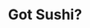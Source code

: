 ---
layout: place
title: Got Sushi?
permalink: /arizona/mesa/got-sushi.html
stateAbbr: AZ
stateName: Arizona
cityName: Mesa
seo:
  type: restaurant
  links: http://www.gotsushimesa.com/
place_id: ChIJQeZXdCSlK4cReJ3Z7eP0rQ4
photos:
  - name: >-
      places/ChIJQeZXdCSlK4cReJ3Z7eP0rQ4/photos/AeeoHcJz5siCYPyDR2Mbo6aMU84zktDYA0O0qDsFwZLcmTPcSICRZoogDKZEZKVuuJFGF8qhkwUKvjnA35NYT54K-lBdkYan9V5ug0gspOyFZhezo-ANPFljD3PGUKYon62LsnGIiOoIBu0T3slD6DConXeakMCBC07f0bSUibyEriFXC3I8XF9FhJOsT54kaQb8Yd76J0FtlQyGstsh2ALDmwfKF3YfPkYjYzJXYaRI5YgYo4Lo2LVHp8d9D_h1s-cxYYhWib93VPwcNIfscC3XBeX-uLZrrEuGCakVBaQ6ENAnzBniQxUrqUdkrsx9AOOGDx6hsH5M86xI9pG_QjymqxeGCBmhMkBnEhQpg33oNwaCfZ3T_C7gmYs6j8stRN1i9IlG-dmQXAU-qdasFxDbfmuM97nUNuna8649Xwtl_c4
    widthPx: 2618
    heightPx: 1910
    authorAttributions:
      - displayName: Steve P
        uri: https://maps.google.com/maps/contrib/102295768593017760500
        photoUri: >-
          https://lh3.googleusercontent.com/a/ACg8ocL1AaT9rNBnOW55T6iygK8yWqqaK4WmXIVgPBZy5yWNesP9-g=s100-p-k-no-mo
    flagContentUri: >-
      https://www.google.com/local/imagery/report/?cb_client=maps_api_places.places_api&image_key=!1e10!2sCIHM0ogKEICAgID4j7W8Qg&hl=en-US
    googleMapsUri: >-
      https://www.google.com/maps/place//data=!3m4!1e2!3m2!1sCIHM0ogKEICAgID4j7W8Qg!2e10!4m2!3m1!1s0x872ba5247457e641:0xeadf4e3edd99d78
  - name: >-
      places/ChIJQeZXdCSlK4cReJ3Z7eP0rQ4/photos/AeeoHcJ90BXpn9mzhdKodfscFXltPMdIjVt7GH6HDvKkPXSeVh7MQ-Xx8EP_L_QKwFXQ1oC3ZKOeg_uGzUtnSiPBtz54Uge1QvRLId1GKCpqQ-XnaaOjTjXP6sA4t4cdE81bQkdm5my0vLtq4hZ6B6Y-TpNvNApb09u34MPqTBaoh5X-Xg-4HXULFEfnkKkDJFdzON4An_2zYxi_U47wB8rU_yIjkdlB4VJHMF6z1cTYUm3y0uMv8Ku5yPcEsfgpmFJA-ZED0cTVqf2pwnugkyy8e1ebcJZFzSTH0QbQ9akuiBZgnhPAwV-O29NjWZynUo7_vC9z3CwQN3Chl5HstWpYlGhuiuO8YRGSHQ56ejCovsOzFzMxZw9iCmTPg0oNwVduF9jA_LhXFYo45759vSPmDLQ6qIeZ6Z1zk6EJ1vBBxJJz5w
    widthPx: 1236
    heightPx: 678
    authorAttributions:
      - displayName: Sarah Aupperlee
        uri: https://maps.google.com/maps/contrib/110467765997627737182
        photoUri: >-
          https://lh3.googleusercontent.com/a-/ALV-UjWHeKwoaCrXuywQBeKh9n-8BOctx3e92xW6UTmlyKlAmw6Pv7O9-w=s100-p-k-no-mo
    flagContentUri: >-
      https://www.google.com/local/imagery/report/?cb_client=maps_api_places.places_api&image_key=!1e10!2sCIHM0ogKEICAgIDimJy5Mg&hl=en-US
    googleMapsUri: >-
      https://www.google.com/maps/place//data=!3m4!1e2!3m2!1sCIHM0ogKEICAgIDimJy5Mg!2e10!4m2!3m1!1s0x872ba5247457e641:0xeadf4e3edd99d78
  - name: >-
      places/ChIJQeZXdCSlK4cReJ3Z7eP0rQ4/photos/AeeoHcLwDwR60ZotWz5XBZTYfNnwWf1Y49nMALdAqKSRYLfj43RF2ZuY2_OEe3xY4mP8coLvNKGDcs_5ucenLFxubrNNSp14fbLsOzcqywrMjqULeH4UgvLlEOMmlmCwpi4JSDglNry4PgmFGICdt_6RBavBwrNWSkayow2xospQUqZx1Eq49JfnrAYhDpZ9jbRetAZnTIQNQ2tx7SngzBQedDY15NyZH9E4lS1Pj12gT5eu4eXpLmHdjOfM7JU5PDZRGoJr-LCBRLDIP_KllclnBz_IEcFAUz21kfT5CdIG4oimi0pbmrdXQAMAdps16c-OdiSD5lWnUO5QY7AVqTtaizWidVNMLrjzEYrZbKs8apSBzzB0eo-0sAdBHd0lI7uSqrKS8sT54G4Pd41I9soQWTVN34z7GMyE5G-xRfuPHyAE4A
    widthPx: 1868
    heightPx: 2202
    authorAttributions:
      - displayName: Ryan Gibson
        uri: https://maps.google.com/maps/contrib/106623785391496056921
        photoUri: >-
          https://lh3.googleusercontent.com/a-/ALV-UjW-0GaTYqR4Y2e7e1v116MqKNypYNcBDbQkW8RDrQh_thFx1otG=s100-p-k-no-mo
    flagContentUri: >-
      https://www.google.com/local/imagery/report/?cb_client=maps_api_places.places_api&image_key=!1e10!2sCIHM0ogKEICAgMDIuvjLXQ&hl=en-US
    googleMapsUri: >-
      https://www.google.com/maps/place//data=!3m4!1e2!3m2!1sCIHM0ogKEICAgMDIuvjLXQ!2e10!4m2!3m1!1s0x872ba5247457e641:0xeadf4e3edd99d78
  - name: >-
      places/ChIJQeZXdCSlK4cReJ3Z7eP0rQ4/photos/AeeoHcJR5_l6ZePHZJsrVumXktkBbs8_1284hWmYfPyPEW_V4Sdx5ZFUhf2BFg6KfkwX4LsJCd8EExISJiXm9wYYSDm3_OMU8PDcnIY1cE7zzEmvDPM8Kao5LlVTJcYLt-6UcRSkL97TB0ZR95ULUd2kKZ0JZpLprSF6ZRDhpEmAu7WMHIZlal5u4RgTqC3IN2zNSgxl-eKhe7H7yO_DaJnIs0JOBhS2kAHkSfCH4OOSV9DFHRSesMYo1uZTzOiRj2ml9mq9m-e93kxn_cixV6RwOFk29NAz7NSNHvFsVsmgjmIIV0cutvLa9GUbFL9k_6QIO57gDpcrObnRtvvKjl8S6xNbCDPd45wMdRi3tLr5mZIYaMBPGVvx7w_HT8Uj9bZGkKgzzrRnBbtHo3ilJhmXQ4BuP4qqi4jTdqZ-9xOAKtw1YR5p
    widthPx: 4032
    heightPx: 3024
    authorAttributions:
      - displayName: Alice Nguyen
        uri: https://maps.google.com/maps/contrib/113771841509244906112
        photoUri: >-
          https://lh3.googleusercontent.com/a-/ALV-UjUAGinSMyfqBlURCKMpG5F7eQzyjoxPoPuAOw7QVXOWIHoS3n-W=s100-p-k-no-mo
    flagContentUri: >-
      https://www.google.com/local/imagery/report/?cb_client=maps_api_places.places_api&image_key=!1e10!2sCIHM0ogKEICAgID2xa6z4AE&hl=en-US
    googleMapsUri: >-
      https://www.google.com/maps/place//data=!3m4!1e2!3m2!1sCIHM0ogKEICAgID2xa6z4AE!2e10!4m2!3m1!1s0x872ba5247457e641:0xeadf4e3edd99d78
  - name: >-
      places/ChIJQeZXdCSlK4cReJ3Z7eP0rQ4/photos/AeeoHcLkwwz8lWfTekuCYup76EzMYM15mHUl4RZM7cdLXFtycGigZkiyiqlWuJLmRL_cS41gs6QQ65MtI_S7d1EKFymv1GWouI4jDgf3mG4RY9YFgbGEk-2Ia-CGurT13TnyNICj2392fLEP36ju-4MbCKoJPifPv7inNVHIEnkjFTAChLBnZdPt5o44JKycQwovxnGwDsJ5i5KAOA6eINxYQu2xk0SFNG8q5tmWZ8KfjhStzoi0z89fh_DDGeICi5pQC01qj2o4LfgRaJxzRyvfDLjEmtUCb2Is-1JMs440FB9IEbAlXIwIJsH6h9QpcbHf_0in1R1a7vjKR1ErxkK0MpKukCcf6VcOzQQgTKove1dPlEPYWe72YkdCBCYd41gco740eixhtWy-suB_EnCz7DAczyhAqdJx_1KXz2UUd0U
    widthPx: 4000
    heightPx: 3000
    authorAttributions:
      - displayName: TheSpectradude
        uri: https://maps.google.com/maps/contrib/106275105160560805354
        photoUri: >-
          https://lh3.googleusercontent.com/a-/ALV-UjXmMyYYBqibAap8w1RW6UZ3Y4h211J91W8E1On67qwLeOI2RLc=s100-p-k-no-mo
    flagContentUri: >-
      https://www.google.com/local/imagery/report/?cb_client=maps_api_places.places_api&image_key=!1e10!2sCIHM0ogKEICAgICTlfq2MA&hl=en-US
    googleMapsUri: >-
      https://www.google.com/maps/place//data=!3m4!1e2!3m2!1sCIHM0ogKEICAgICTlfq2MA!2e10!4m2!3m1!1s0x872ba5247457e641:0xeadf4e3edd99d78
  - name: >-
      places/ChIJQeZXdCSlK4cReJ3Z7eP0rQ4/photos/AeeoHcJvkB5hidMAu1SAU9UpjiviF-XAJBdWILE8u9j-yP3aKeMl6uk8jaeZfUwqU771QYFn8ZOoOK1mZUNNkVGmm7hiXd8ZatL1_mqYsBBmKP5uanKIGXbYm9D99guPtDnouMsvaIU3jMyVi3uikAixVJBcDewEE39ZYAjT-_CJotKJuWqiSZN0KJ9EBPTfT4wwXU2ax_bg71DWipFbKpEO_hltgyxuv-SW5pa7cU3l8fTjbHu52vysrloypFlFnWZE15OtrQ_49iaL8ZbnWXD3hL0-p-qKqvNK0XXjHvnEAMw3y2bE5CoIKJgBVc_VLo1vnXBZ9aCUPlbLrH5rZvo-50_GQcRKIddMPFM5IwqdWZCNrOCg6YwiglygUNo_gk1aVsNlb8bQjhuVDWB1P9CUlB-iXLX0ppYs98CtNc3LdPhsFs-V
    widthPx: 3024
    heightPx: 4032
    authorAttributions:
      - displayName: likemindscreative
        uri: https://maps.google.com/maps/contrib/102373271829640422908
        photoUri: >-
          https://lh3.googleusercontent.com/a-/ALV-UjWyRMRVQcFdzGKoJ7LZtgubgUU8qancya4454cNyy-b3MP5yXrM=s100-p-k-no-mo
    flagContentUri: >-
      https://www.google.com/local/imagery/report/?cb_client=maps_api_places.places_api&image_key=!1e10!2sCIHM0ogKEICAgIC3veqq3AE&hl=en-US
    googleMapsUri: >-
      https://www.google.com/maps/place//data=!3m4!1e2!3m2!1sCIHM0ogKEICAgIC3veqq3AE!2e10!4m2!3m1!1s0x872ba5247457e641:0xeadf4e3edd99d78
  - name: >-
      places/ChIJQeZXdCSlK4cReJ3Z7eP0rQ4/photos/AeeoHcLbqIRs4ak_quFIcjkzE5T9uX_49S5YGyMtpeV4Gb_xkxrmA9VrkjItvrCmOIKden-b8IzCRJSCtRN3BczZG2nkj3vJWSm0isunxvid4jOt5HG6KR4RS0O9KCuhS0rFPnbyN90HfR0MwfwO1APNYeSH0_2dt7TSqJlOwwrZYNTRceKvH1DeP8CaY07RAeXmG7Mbrh1hOxOgqLzLF7fTMkqk1Izf-cuMeEAaAteR85sgBLYzht2GshlFC0BkQy1JBw5qdbrRSrGI5D0RIQ7sy70I6dL3TUDn0nUVJ9RqACaViRA2yPPwQqd_DrsP9P79EtCuPAuclCF7cV9FlHSCBUMFISRz3Ts7LEcEHvqLPhTEwsWUXpax4OZbgWwigvxbSEXo4ujE96b-MiGiP6PIQuTMdvgOvB8GuwRG00pLTkXZ7YOE
    widthPx: 4000
    heightPx: 3000
    authorAttributions:
      - displayName: Christian Wicker
        uri: https://maps.google.com/maps/contrib/115594017590758142681
        photoUri: >-
          https://lh3.googleusercontent.com/a-/ALV-UjXo7-7a0-Zxq4C2xZYtXQuyO4eaZyCV_NsIK-F4C7No54EQflhT=s100-p-k-no-mo
    flagContentUri: >-
      https://www.google.com/local/imagery/report/?cb_client=maps_api_places.places_api&image_key=!1e10!2sCIHM0ogKEICAgIDRhM32wgE&hl=en-US
    googleMapsUri: >-
      https://www.google.com/maps/place//data=!3m4!1e2!3m2!1sCIHM0ogKEICAgIDRhM32wgE!2e10!4m2!3m1!1s0x872ba5247457e641:0xeadf4e3edd99d78
  - name: >-
      places/ChIJQeZXdCSlK4cReJ3Z7eP0rQ4/photos/AeeoHcJUTsUalIqdOYrGDN0ZLgExcpKyc5tI-d-gkwMpSGyWDYzs2eDicJ9Eu7nPdlvU8bQ7dbEJrZIZitp4r1jTaYaAkXhLmorPiwX18Pp1vYje6lwcvcF3DnBT4S-jql7KYeXHUKE6ycYfKC3XsZriupZv_2ga6cRjDCf3-ckW3EVZOm-QXZcgP7rdKv8eQyoRpQbP-LBgLMODss1DUCfKifg0TXvC-vSWxt0Jmtr9Gi5Y5ym7mFncC7IZQ4-TiZunkBx0rkjp131EkMqQwcdHlzVlb3Q0_kGsost2o1ypitQ04GVLqQwYfMaoI1y44F1MfgSqmEewNcA3yqjyLgeyoxGJHzO3ZC5rtUv81F1_qyFacGp5meXZe6NGYydz29kYrdUJcvxJWMiLHturjve0dgp86d5Tp8D7ENI4GM8sLW7x_w
    widthPx: 4080
    heightPx: 3060
    authorAttributions:
      - displayName: John Nichols III
        uri: https://maps.google.com/maps/contrib/114350449831431478425
        photoUri: >-
          https://lh3.googleusercontent.com/a-/ALV-UjXClG1eEBGbkctBkum_KFW-eom0IpYhg4q9KKAouU7DGoWXHK9t=s100-p-k-no-mo
    flagContentUri: >-
      https://www.google.com/local/imagery/report/?cb_client=maps_api_places.places_api&image_key=!1e10!2sCIHM0ogKEICAgIC7vPbNGg&hl=en-US
    googleMapsUri: >-
      https://www.google.com/maps/place//data=!3m4!1e2!3m2!1sCIHM0ogKEICAgIC7vPbNGg!2e10!4m2!3m1!1s0x872ba5247457e641:0xeadf4e3edd99d78
  - name: >-
      places/ChIJQeZXdCSlK4cReJ3Z7eP0rQ4/photos/AeeoHcJGQTFRPIIj75uabrjVpoTUzz4O4VebXtjZb59dSlxSJghODUGjg-A4wc8-iFHAb2Q7V9hlTytqXFHooKID1j-JjzN_YStx1_aHkfQsVPjsgb_p4T96XPd-6mO0IlGi5pFbyFZKx6CN1RTcb_argX06-9ByXMlBc2EWdvMsLWEBhNByHlnF6KjqzRS1DrKJN6cYugAjwmCNLT-V5S9iN-ufYMFhWENKVmAC-yhCKU1mh1h0PWQJ0TPEuo3Yf7Nhmod0MhjYSKXOy8qbsit0vYTpem6Jjtr-LJl52ddnG5tu3FxukijFFh9dEgvc6xPM8l2W0eqZpHIrUYr26oYl4rJe8hJLjaSZnF5hQ7JqJAg6VLF8TfU-HcyRGuw4KNzHJEBWZRBOLzepPkpN8Llk-JFRVIrDLiX5GxITCoVEYhvTaaw
    widthPx: 3024
    heightPx: 3024
    authorAttributions:
      - displayName: Rod Monteverde
        uri: https://maps.google.com/maps/contrib/103779836469528508276
        photoUri: >-
          https://lh3.googleusercontent.com/a-/ALV-UjVCVrD-xGOzha3k6dABLqkebU2_iY4cqJRHjlMAqcewZ91Sd7C4=s100-p-k-no-mo
    flagContentUri: >-
      https://www.google.com/local/imagery/report/?cb_client=maps_api_places.places_api&image_key=!1e10!2sCIHM0ogKEICAgIDEwMy5hAE&hl=en-US
    googleMapsUri: >-
      https://www.google.com/maps/place//data=!3m4!1e2!3m2!1sCIHM0ogKEICAgIDEwMy5hAE!2e10!4m2!3m1!1s0x872ba5247457e641:0xeadf4e3edd99d78
  - name: >-
      places/ChIJQeZXdCSlK4cReJ3Z7eP0rQ4/photos/AeeoHcI9HgzgjtwuXK_VjDoRcMFSfLIDlWShvrp_ACs77d8LXPiOHt3t7mrOzMkynt-6rUR98KRAM8zbDAlNjN3l8DCP_yELfc7pNjTUqxofVgJU6VXBzdupyP7WajQJ7E2Cfovdus7hBMsjnM3bLcCeGrqBhnOFxbPRnGzk8Zs1kK7GJsyDACdFrPS_hPPookzBWRSh1rd0rInZy8ZOPqv-TExAtnSTksJ8b6VZeznNMm4T5ZyrEKXtXIwNHQuELsUB37lhYNlMa-b48vVoe4RLqmAUsZAlCERL_zGWAiINiad-SIw92KaMvA10I_VhmW34mJLqh5291RWP6YUnYSIWRAKAbNBgU4eBvEmw4hg7hSvGRhmSyvBxDs7AOEhI--95R5h_csf12lJHr7GpAC9QmojSK6PQbqMtPe6-s82AQ7saTQ
    widthPx: 4032
    heightPx: 3024
    authorAttributions:
      - displayName: likemindscreative
        uri: https://maps.google.com/maps/contrib/102373271829640422908
        photoUri: >-
          https://lh3.googleusercontent.com/a-/ALV-UjWyRMRVQcFdzGKoJ7LZtgubgUU8qancya4454cNyy-b3MP5yXrM=s100-p-k-no-mo
    flagContentUri: >-
      https://www.google.com/local/imagery/report/?cb_client=maps_api_places.places_api&image_key=!1e10!2sCIHM0ogKEICAgIC3veqqLA&hl=en-US
    googleMapsUri: >-
      https://www.google.com/maps/place//data=!3m4!1e2!3m2!1sCIHM0ogKEICAgIC3veqqLA!2e10!4m2!3m1!1s0x872ba5247457e641:0xeadf4e3edd99d78
address: '6744 E McDowell Rd #102, Mesa, AZ 85215, USA'
street: '6744 E McDowell Rd #102'
city: Mesa
state: AZ
zip: '85215'
country: USA
neighborhood: null
latitude: '33.466944'
longitude: '-111.684444'
accessibility_options:
  wheelchairAccessibleParking: true
  wheelchairAccessibleEntrance: true
  wheelchairAccessibleRestroom: true
  wheelchairAccessibleSeating: true
business_status: OPERATIONAL
name: Got Sushi?
google_maps_links:
  directionsUri: >-
    https://www.google.com/maps/dir//''/data=!4m7!4m6!1m1!4e2!1m2!1m1!1s0x872ba5247457e641:0xeadf4e3edd99d78!3e0
  placeUri: https://maps.google.com/?cid=1057770747287149944
  writeAReviewUri: >-
    https://www.google.com/maps/place//data=!4m3!3m2!1s0x872ba5247457e641:0xeadf4e3edd99d78!12e1
  reviewsUri: >-
    https://www.google.com/maps/place//data=!4m4!3m3!1s0x872ba5247457e641:0xeadf4e3edd99d78!9m1!1b1
  photosUri: >-
    https://www.google.com/maps/place//data=!4m3!3m2!1s0x872ba5247457e641:0xeadf4e3edd99d78!10e5
primary_type: Sushi Restaurant
opening_hours:
  openNow: true
  periods:
    - open:
        day: 0
        hour: 12
        minute: 0
      close:
        day: 0
        hour: 21
        minute: 0
    - open:
        day: 1
        hour: 11
        minute: 0
      close:
        day: 1
        hour: 21
        minute: 0
    - open:
        day: 3
        hour: 11
        minute: 0
      close:
        day: 3
        hour: 21
        minute: 0
    - open:
        day: 4
        hour: 11
        minute: 0
      close:
        day: 4
        hour: 21
        minute: 0
    - open:
        day: 5
        hour: 11
        minute: 0
      close:
        day: 5
        hour: 22
        minute: 0
    - open:
        day: 6
        hour: 12
        minute: 0
      close:
        day: 6
        hour: 22
        minute: 0
  weekdayDescriptions:
    - 'Monday: 11:00 AM – 9:00 PM'
    - 'Tuesday: Closed'
    - 'Wednesday: 11:00 AM – 9:00 PM'
    - 'Thursday: 11:00 AM – 9:00 PM'
    - 'Friday: 11:00 AM – 10:00 PM'
    - 'Saturday: 12:00 – 10:00 PM'
    - 'Sunday: 12:00 – 9:00 PM'
  nextCloseTime: '2025-05-04T05:00:00Z'
secondary_opening_hours:
  - openNow: true
    periods:
      - open:
          day: 0
          hour: 12
          minute: 0
        close:
          day: 0
          hour: 17
          minute: 0
      - open:
          day: 1
          hour: 11
          minute: 0
        close:
          day: 1
          hour: 17
          minute: 0
      - open:
          day: 2
          hour: 11
          minute: 0
        close:
          day: 2
          hour: 17
          minute: 0
      - open:
          day: 3
          hour: 11
          minute: 0
        close:
          day: 3
          hour: 17
          minute: 0
      - open:
          day: 4
          hour: 11
          minute: 0
        close:
          day: 4
          hour: 17
          minute: 0
      - open:
          day: 5
          hour: 11
          minute: 0
        close:
          day: 5
          hour: 17
          minute: 0
      - open:
          day: 6
          hour: 12
          minute: 0
        close:
          day: 6
          hour: 17
          minute: 0
    weekdayDescriptions:
      - 'Monday: 11:00 AM – 5:00 PM'
      - 'Tuesday: 11:00 AM – 5:00 PM'
      - 'Wednesday: 11:00 AM – 5:00 PM'
      - 'Thursday: 11:00 AM – 5:00 PM'
      - 'Friday: 11:00 AM – 5:00 PM'
      - 'Saturday: 12:00 – 5:00 PM'
      - 'Sunday: 12:00 – 5:00 PM'
    secondaryHoursType: HAPPY_HOUR
    nextCloseTime: '2025-05-04T00:00:00Z'
phone: (480) 807-8500
price_level: PRICE_LEVEL_MODERATE
price_range: $20 &ndash; $30
rating: '4.4'
rating_count: 738
website: http://www.gotsushimesa.com/
description: >-
  Discover Got Sushi? in Mesa, Arizona$$$Got Sushi? in Mesa, AZ, stands out as a
  welcoming spot for those seeking fresh sushi and Asian-inspired dishes in a
  relaxed setting. This casual venue offers a variety of options including
  Korean BBQ, sushi rolls, and Chinese favorites, making it a versatile choice
  for diners looking to explore flavorful, authentic tastes without breaking the
  bank. With happy-hour specials and a focus on quality ingredients, it's an
  ideal stop for anyone craving a satisfying meal that combines traditional
  elements with everyday convenience. The restaurant also provides accessible
  features like wheelchair-friendly entrances and parking, enhancing the overall
  experience for all visitors. Whether you're in the mood for a quick bite or a
  leisurely dinner, this sushi spot delivers a blend of affordability and taste
  that keeps locals coming back.
generative_summary: >-
  Discover Got Sushi? in Mesa, Arizona$$$Got Sushi? in Mesa, AZ, stands out as a
  welcoming spot for those seeking fresh sushi and Asian-inspired dishes in a
  relaxed setting. This casual venue offers a variety of options including
  Korean BBQ, sushi rolls, and Chinese favorites, making it a versatile choice
  for diners looking to explore flavorful, authentic tastes without breaking the
  bank. With happy-hour specials and a focus on quality ingredients, it's an
  ideal stop for anyone craving a satisfying meal that combines traditional
  elements with everyday convenience. The restaurant also provides accessible
  features like wheelchair-friendly entrances and parking, enhancing the overall
  experience for all visitors. Whether you're in the mood for a quick bite or a
  leisurely dinner, this sushi spot delivers a blend of affordability and taste
  that keeps locals coming back.
generative_disclosure: Summarized by AI using the Grok-3-Mini model.
reviews:
  - name: >-
      places/ChIJQeZXdCSlK4cReJ3Z7eP0rQ4/reviews/ChdDSUhNMG9nS0VJQ0FnSUM3dlBiTnFnRRAB
    relativePublishTimeDescription: 5 months ago
    rating: 4
    text:
      text: >-
        To begin, the soup was excellent. Eel and crab sushi arrived with
        dumplings commencing what quickly became a feast of fried rice,
        vegetables, chicken, and even a few pieces of octopus. My dining
        companion and I were famished and everything tasted good, especially the
        sushi and cucumbers. The service was kind and the experience was
        enjoyable overall. Not too crowded but not empty.


        The music was too loud and was rather obnoxious, as it did not seem to
        belong in this kind of venue. They would do better to establish a mood
        with some traditional asiatic music or something less blaring and
        intrusive.


        I'd return to this location, although I can't say I was highly
        impressed, nor disappointed. It presents an option for the area. The
        food is standard in numerous ways but it is also done with care and had
        excellent taste. It was not so good that I would necessarily order the
        same thing again, but good enough to return and try other options.


        Upon returning the impression seemed to dwindle a bit. The food is worth
        a try but I'm not sure how often I'd return.
      languageCode: en
    originalText:
      text: >-
        To begin, the soup was excellent. Eel and crab sushi arrived with
        dumplings commencing what quickly became a feast of fried rice,
        vegetables, chicken, and even a few pieces of octopus. My dining
        companion and I were famished and everything tasted good, especially the
        sushi and cucumbers. The service was kind and the experience was
        enjoyable overall. Not too crowded but not empty.


        The music was too loud and was rather obnoxious, as it did not seem to
        belong in this kind of venue. They would do better to establish a mood
        with some traditional asiatic music or something less blaring and
        intrusive.


        I'd return to this location, although I can't say I was highly
        impressed, nor disappointed. It presents an option for the area. The
        food is standard in numerous ways but it is also done with care and had
        excellent taste. It was not so good that I would necessarily order the
        same thing again, but good enough to return and try other options.


        Upon returning the impression seemed to dwindle a bit. The food is worth
        a try but I'm not sure how often I'd return.
      languageCode: en
    authorAttribution:
      displayName: John Nichols III
      uri: https://www.google.com/maps/contrib/114350449831431478425/reviews
      photoUri: >-
        https://lh3.googleusercontent.com/a-/ALV-UjXClG1eEBGbkctBkum_KFW-eom0IpYhg4q9KKAouU7DGoWXHK9t=s128-c0x00000000-cc-rp-mo-ba5
    publishTime: '2024-11-14T06:58:56.767578Z'
    flagContentUri: >-
      https://www.google.com/local/review/rap/report?postId=ChdDSUhNMG9nS0VJQ0FnSUM3dlBiTnFnRRAB&d=17924085&t=1
    googleMapsUri: >-
      https://www.google.com/maps/reviews/data=!4m6!14m5!1m4!2m3!1sChdDSUhNMG9nS0VJQ0FnSUM3dlBiTnFnRRAB!2m1!1s0x872ba5247457e641:0xeadf4e3edd99d78
  - name: >-
      places/ChIJQeZXdCSlK4cReJ3Z7eP0rQ4/reviews/ChZDSUhNMG9nS0VJQ0FnSUMzdmVxcURBEAE
    relativePublishTimeDescription: 5 months ago
    rating: 5
    text:
      text: >-
        Did you know that the word Teppanyaki in Japanese means ‘splash hot oil
        in customer’s eye?


        Although Got Sushi tossed out its much beloved teppanyaki tables (and
        chefs) ages ago, the cuisine and customer service still SIZZLE!


        So after hittin’ the ballot box and pounding down two Whopper Junior
        appetizers at BK, I was ready for a REAL meal. And I found it at Got
        Sushi!


        The tall bottle of Kirin (not Japanese?) and Lemon Chicken Bento box
        instantly made life worth living again.


        Gochisosama deshita!
      languageCode: en
    originalText:
      text: >-
        Did you know that the word Teppanyaki in Japanese means ‘splash hot oil
        in customer’s eye?


        Although Got Sushi tossed out its much beloved teppanyaki tables (and
        chefs) ages ago, the cuisine and customer service still SIZZLE!


        So after hittin’ the ballot box and pounding down two Whopper Junior
        appetizers at BK, I was ready for a REAL meal. And I found it at Got
        Sushi!


        The tall bottle of Kirin (not Japanese?) and Lemon Chicken Bento box
        instantly made life worth living again.


        Gochisosama deshita!
      languageCode: en
    authorAttribution:
      displayName: likemindscreative
      uri: https://www.google.com/maps/contrib/102373271829640422908/reviews
      photoUri: >-
        https://lh3.googleusercontent.com/a-/ALV-UjWyRMRVQcFdzGKoJ7LZtgubgUU8qancya4454cNyy-b3MP5yXrM=s128-c0x00000000-cc-rp-mo-ba5
    publishTime: '2024-11-09T15:08:54.078771Z'
    flagContentUri: >-
      https://www.google.com/local/review/rap/report?postId=ChZDSUhNMG9nS0VJQ0FnSUMzdmVxcURBEAE&d=17924085&t=1
    googleMapsUri: >-
      https://www.google.com/maps/reviews/data=!4m6!14m5!1m4!2m3!1sChZDSUhNMG9nS0VJQ0FnSUMzdmVxcURBEAE!2m1!1s0x872ba5247457e641:0xeadf4e3edd99d78
  - name: >-
      places/ChIJQeZXdCSlK4cReJ3Z7eP0rQ4/reviews/ChZDSUhNMG9nS0VJQ0FnSUNUbGZxMkVBEAE
    relativePublishTimeDescription: 3 months ago
    rating: 4
    text:
      text: >-
        This place has been around for a long time. Sushi here is really good.
        Unfortunately, other alternate options like the chinese food are alright
        but expensive. Mind as well spend more money on the 🍣.


        This place can honestly use some renovations. There are a lot of people
        order takeout here rather than coming in. It's probably best to enjoy
        their sushi fresh from the bar and talk to very friendly people at the
        sushi bar. They're also very fast. I think they changed the owner a few
        years back, and that explains the poor customer service. It's a shame
        because this place was alive and filled with people when I visited in
        the past. Now it's kind of a ghost town and a place to order takeout.
        The alcohol bar is covered in takeout plastic bags and containers. One
        of the table near the bar is a financial office for this old lady doing
        paperwork while people are awkwardly eating in the same room lol.
      languageCode: en
    originalText:
      text: >-
        This place has been around for a long time. Sushi here is really good.
        Unfortunately, other alternate options like the chinese food are alright
        but expensive. Mind as well spend more money on the 🍣.


        This place can honestly use some renovations. There are a lot of people
        order takeout here rather than coming in. It's probably best to enjoy
        their sushi fresh from the bar and talk to very friendly people at the
        sushi bar. They're also very fast. I think they changed the owner a few
        years back, and that explains the poor customer service. It's a shame
        because this place was alive and filled with people when I visited in
        the past. Now it's kind of a ghost town and a place to order takeout.
        The alcohol bar is covered in takeout plastic bags and containers. One
        of the table near the bar is a financial office for this old lady doing
        paperwork while people are awkwardly eating in the same room lol.
      languageCode: en
    authorAttribution:
      displayName: TheSpectradude
      uri: https://www.google.com/maps/contrib/106275105160560805354/reviews
      photoUri: >-
        https://lh3.googleusercontent.com/a-/ALV-UjXmMyYYBqibAap8w1RW6UZ3Y4h211J91W8E1On67qwLeOI2RLc=s128-c0x00000000-cc-rp-mo-ba3
    publishTime: '2025-01-14T19:30:17.902233Z'
    flagContentUri: >-
      https://www.google.com/local/review/rap/report?postId=ChZDSUhNMG9nS0VJQ0FnSUNUbGZxMkVBEAE&d=17924085&t=1
    googleMapsUri: >-
      https://www.google.com/maps/reviews/data=!4m6!14m5!1m4!2m3!1sChZDSUhNMG9nS0VJQ0FnSUNUbGZxMkVBEAE!2m1!1s0x872ba5247457e641:0xeadf4e3edd99d78
  - name: >-
      places/ChIJQeZXdCSlK4cReJ3Z7eP0rQ4/reviews/ChZDSUhNMG9nS0VJQ0FnSURKNEpXUUVBEAE
    relativePublishTimeDescription: a year ago
    rating: 5
    text:
      text: >-
        Really great service fast and friendly! Miso soup came complimentary.
        The edamame was fresh and steamed perfectly. The sushi chef helped me
        pick out which rolls I would like best! Loved all 7 of them! Had my
        birthday dinner here and came out with green tea icecream! So happy and
        wonderful! My new favorite place for sushi and for a birthday dinner.
      languageCode: en
    originalText:
      text: >-
        Really great service fast and friendly! Miso soup came complimentary.
        The edamame was fresh and steamed perfectly. The sushi chef helped me
        pick out which rolls I would like best! Loved all 7 of them! Had my
        birthday dinner here and came out with green tea icecream! So happy and
        wonderful! My new favorite place for sushi and for a birthday dinner.
      languageCode: en
    authorAttribution:
      displayName: Brandi Martinez
      uri: https://www.google.com/maps/contrib/113993791666083112219/reviews
      photoUri: >-
        https://lh3.googleusercontent.com/a-/ALV-UjWXt9wcPhSbtKzcd7VVRCoGaQtytr4BgWRbpxwYkxT8NH2Sd3Q=s128-c0x00000000-cc-rp-mo-ba3
    publishTime: '2023-07-09T01:02:41.334379Z'
    flagContentUri: >-
      https://www.google.com/local/review/rap/report?postId=ChZDSUhNMG9nS0VJQ0FnSURKNEpXUUVBEAE&d=17924085&t=1
    googleMapsUri: >-
      https://www.google.com/maps/reviews/data=!4m6!14m5!1m4!2m3!1sChZDSUhNMG9nS0VJQ0FnSURKNEpXUUVBEAE!2m1!1s0x872ba5247457e641:0xeadf4e3edd99d78
  - name: >-
      places/ChIJQeZXdCSlK4cReJ3Z7eP0rQ4/reviews/ChdDSUhNMG9nS0VJQ0FnSUNsMXVLSWx3RRAB
    relativePublishTimeDescription: a year ago
    rating: 4
    text:
      text: >-
        Good sushi at a good price. They also have some tasty hot dishes. Save a
        few dollars by checking out their happy hour. The pics I am adding were
        played by me and all food was purchased to go at Got Sushi.
      languageCode: en
    originalText:
      text: >-
        Good sushi at a good price. They also have some tasty hot dishes. Save a
        few dollars by checking out their happy hour. The pics I am adding were
        played by me and all food was purchased to go at Got Sushi.
      languageCode: en
    authorAttribution:
      displayName: Renny Mitchell
      uri: https://www.google.com/maps/contrib/110184960648309700440/reviews
      photoUri: >-
        https://lh3.googleusercontent.com/a-/ALV-UjVOjBSEL2wU6C7l0CTvN-miEEco33fq3t2nA1oGGRY7e4GVozYYhA=s128-c0x00000000-cc-rp-mo-ba3
    publishTime: '2023-11-17T22:00:59.564075Z'
    flagContentUri: >-
      https://www.google.com/local/review/rap/report?postId=ChdDSUhNMG9nS0VJQ0FnSUNsMXVLSWx3RRAB&d=17924085&t=1
    googleMapsUri: >-
      https://www.google.com/maps/reviews/data=!4m6!14m5!1m4!2m3!1sChdDSUhNMG9nS0VJQ0FnSUNsMXVLSWx3RRAB!2m1!1s0x872ba5247457e641:0xeadf4e3edd99d78
review_summary: >-
  What People Are Saying About the Food and Service$$$Visitors to this sushi
  restaurant often rave about the fresh, well-prepared rolls and generous
  portions that make for a satisfying meal without overspending. Many appreciate
  the friendly service and speedy preparation, especially during happy hour when
  deals add extra value to the experience. While some note that the atmosphere
  could use a refresh to feel more vibrant, the overall consensus highlights the
  tasty hot dishes and sushi as standout features worth trying. Folks generally
  find it a solid option for casual dining, with positive mentions of
  complimentary items like miso soup adding to the appeal. All in all, it's a
  go-to spot for sushi enthusiasts looking for reliable quality and a welcoming
  vibe, though a few suggest exploring other menu items for the best results.
review_disclosure: Summarized by AI using the Grok-3-Mini model.
parking_options:
  freeParkingLot: true
  freeStreetParking: true
payment_options:
  acceptsCreditCards: true
  acceptsDebitCards: true
  acceptsCashOnly: false
  acceptsNfc: true
allow_dogs: null
curbside_pickup: null
delivery: true
dine_in: true
good_for_children: true
good_for_groups: true
good_for_sports: null
live_music: false
menu_for_children: true
outdoor_seating: false
reservable: true
restroom: true
serves_beer: true
serves_breakfast: false
serves_brunch: false
serves_cocktails: true
serves_coffee: null
serves_dinner: true
serves_dessert: true
serves_lunch: true
serves_vegetarian_food: true
serves_wine: true
takeout: true
update_category: atmosphere
places_description: >-
  Japanese-style steak & seafood cooked at traditional tableside teppanyaki
  grills & a full sushi bar.

---